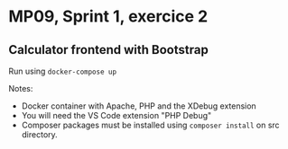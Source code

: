 # MP09, Sprint 1, exercice 2

## Calculator frontend with Bootstrap

Run using `docker-compose up`

Notes:
- Docker container with Apache, PHP and the XDebug extension
- You will need the VS Code extension "PHP Debug"
- Composer packages must be installed using `composer install` on src directory.
